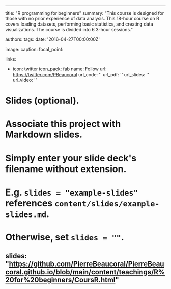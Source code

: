 
---
title: "R programming for beginners"
summary: "This course is designed for those with no prior experience of data analysis. This 18-hour course on R covers loading datasets, performing basic statistics, and creating data visualizations. The course is divided into 6 3-hour sessions."

authors: 
tags:
date: '2016-04-27T00:00:00Z'


image:
  caption:
  focal_point: 

links:
  - icon: twitter
    icon_pack: fab
    name: Follow
    url: https://twitter.com/PBeaucoral
url_code: ''
url_pdf: ''
url_slides: ''
url_video: ''

# Slides (optional).
#   Associate this project with Markdown slides.
#   Simply enter your slide deck's filename without extension.
#   E.g. `slides = "example-slides"` references `content/slides/example-slides.md`.
#   Otherwise, set `slides = ""`.
slides: "https://github.com/PierreBeaucoral/PierreBeaucoral.github.io/blob/main/content/teachings/R%20for%20beginners/CoursR.html"
---
